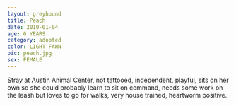 ```yaml
---
layout: greyhound
title: Peach
date: 2010-01-04
age: 6 YEARS
category: adopted
color: LIGHT FAWN
pic: peach.jpg
sex: FEMALE
---
```



Stray at Austin Animal Center, not tattooed, independent, playful, sits on her own so she could probably learn to sit on
command, needs some work on the leash but loves to go for walks, very house trained, heartworm positive.
